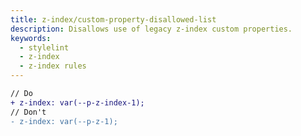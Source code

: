 ```yaml
---
title: z-index/custom-property-disallowed-list
description: Disallows use of legacy z-index custom properties.
keywords:
  - stylelint
  - z-index
  - z-index rules
---
```


```diff
// Do
+ z-index: var(--p-z-index-1);
// Don't
- z-index: var(--p-z-1);
```
